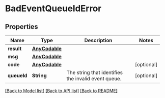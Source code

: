 # BadEventQueueIdError

## Properties
Name | Type | Description | Notes
------------ | ------------- | ------------- | -------------
**result** | [**AnyCodable**](.md) |  | 
**msg** | [**AnyCodable**](.md) |  | 
**code** | [**AnyCodable**](.md) |  | [optional] 
**queueId** | **String** | The string that identifies the invalid event queue.  | [optional] 

[[Back to Model list]](../README.md#documentation-for-models) [[Back to API list]](../README.md#documentation-for-api-endpoints) [[Back to README]](../README.md)



